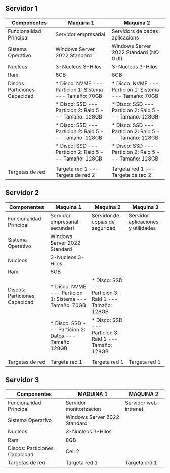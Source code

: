 # 

## Servidor 1

| Componentes                    | Maquina 1                                                 | Maquina 2                                                     |
|--------------------------------|-----------------------------------------------------------|---------------------------------------------                  |
| Funcionalidad Principal        | Servidor empresarial                                      | Servidors de dades i aplicacions                              |
| Sistema Operativo              | Windows Server 2022 Standard                              | Windows Server 2022 Standard (NO GUI)                         |
| Nucleos                        | 3-Nucleos 3-Hilos                                         | 3-Nucleos 3-Hilos                                             |
| Ram                            | 8GB                                                       | 8GB                                                           |
| Discos: Particiones, Capacidad | * Disco: NVME --- Particion 1: Sistema  --- Tamaño: 70GB  | * Disco: NVME --- Particion 1: Sistema --- Tamaño: 70GB       |
|                                | * Disco: SSD  --- Particion 2: Raid 5   --- Tamaño: 128GB | * Disco: SSD  --- Particion 2: Raid 5  --- Tamaño: 128GB      |
|                                | * Disco: SSD  --- Particion 2: Raid 5   --- Tamaño: 128GB | * Disco: SSD  --- Particion 2: Raid 5  --- Tamaño: 128GB      |
|                                | * Disco: SSD  --- Particion 2: Raid 5   --- Tamaño: 128GB | * Disco: SSD  --- Particion 2: Raid 5  --- Tamaño: 128GB      |
|                                |                                                           |                                                               |
| Targetas de red                | Targeta red 1 --- Targeta de red 2                        | Targeta red 1 --- Targeta de red 2                            |

## Servidor 2

| Componentes                    | Maquina 1                                                 | Maquina 2                                                     | Maquina 3                                 |
|--------------------------------|-----------------------------------------------------------|---------------------------------------------------------------|-------------------------------------------|
| Funcionalidad Principal        | Servidor empresarial secundari                            | Servidor de copias de seguridad                               | Servidor aplicaciones y utilidades        |
| Sistema Operativo              | Windows Server 2022 Standard                              |                                                               |
| Nucleos                        | 3-Nucleos 3-Hilos                                         |                                                               |
| Ram                            | 8GB                                                       |                                                               |
| Discos: Particiones, Capacidad | * Disco: NVME --- Particion 1: Sistema --- Tamaño: 70GB   | * Disco: SSD  --- Particion 3: Raid 1  --- Tamaño: 128GB      |
|                                | * Disco: SSD  --- Particion 2: Datos   --- Tamaño: 128GB  | * Disco: SSD  --- Particion 3: Raid 1  --- Tamaño: 128GB      |
|                                |                                                           |                                                               |
| Targetas de red                | Targeta red 1                                             | Targeta red 1                                                 | Targeta red 1 

## Servidor 3

| Componentes                    | MAQUINA 1                        | MAQUINA 2             |
|--------------------------------|----------------------------------|-----------------------|
| Funcionalidad Principal        | Servidor monitorizacion          | Servidor web intranet |
| Sistema Operativo              | Windows Server 2022 Standard     |                       |
| Nucleos                        | 3-Nucleos 3-Hilos                |                       |
| Ram                            | 8GB                              |                       |
| Discos: Particiones, Capacidad | Cell 2                           |                       |
| Targetas de red                | Targeta red 1                    | Targeta red 1         |

